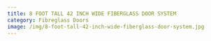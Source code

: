 ```yaml
---
title: 8 FOOT TALL 42 INCH WIDE FIBERGLASS DOOR SYSTEM
category: Fibreglass Doors
image: /img/8-foot-tall-42-inch-wide-fiberglass-door-system.jpg
---
```

